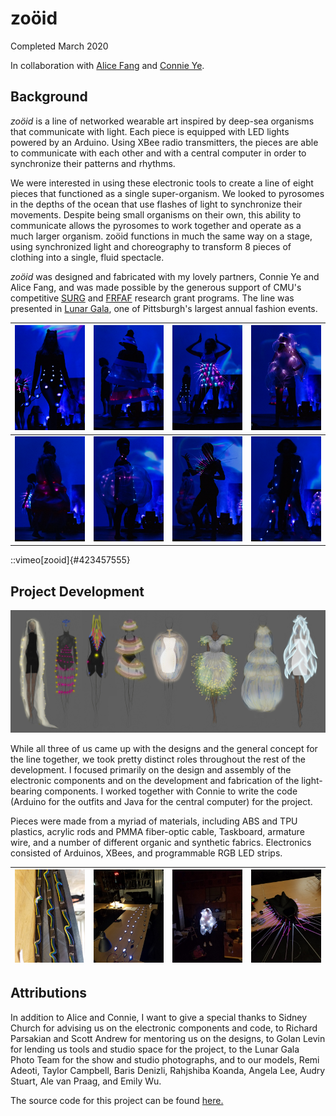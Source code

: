 # zoöid

Completed March 2020

In collaboration with [Alice Fang](https://www.alicefang.me/) and [Connie Ye](https://connieye.com/).

## Background

*zoöid* is a line of networked wearable art inspired by deep-sea organisms that communicate with light. Each piece is equipped with LED lights powered by an Arduino. Using XBee radio transmitters, the pieces are able to communicate with each other and with a central computer in order to synchronize their patterns and rhythms.

We were interested in using these electronic tools to create a line of eight pieces that functioned as a single super-organism. We looked to pyrosomes in the depths of the ocean that use flashes of light to synchronize their movements. Despite being small organisms on their own, this ability to communicate allows the pyrosomes to work together and operate as a much larger organism. zoöid functions in much the same way on a stage, using synchronized light and choreography to transform 8 pieces of clothing into a single, fluid spectacle.

*zoöid* was designed and fabricated with my lovely partners, Connie Ye and Alice Fang, and was made possible by the generous support of CMU's competitive [SURG](https://www.cmu.edu/uro/academic-research/SURG/index.html#surg) and [FRFAF](https://studioforcreativeinquiry.org/grants) research grant programs. The line was presented in [Lunar Gala](https://www.lunargala.org), one of Pittsburgh's largest annual fashion events.

| ![outfit 1](/content/zooid/images/look01.png "outfit 1") | ![outfit 2](/content/zooid/images/look02.png "outfit 2") | ![outfit 3](/content/zooid/images/look03.png "outfit 3") | ![outfit 4](/content/zooid/images/look04.png "outfit 4") |
| ----- | ----- | ----- | ----- |
| ![outfit 5](/content/zooid/images/look05.png "outfit 5") | ![outfit 6](/content/zooid/images/look06.png "outfit 6") | ![outfit 7](/content/zooid/images/look07.png "outfit 7") | ![outfit 8](/content/zooid/images/look08.png "outfit 8") |

::vimeo[zooid]{#423457555}

## Project Development

![sketches](/content/zooid/images/sketchDark.jpg "sketches")

While all three of us came up with the designs and the general concept for the line together, we took pretty distinct roles throughout the rest of the development. I focused primarily on the design and assembly of the electronic components and on the development and fabrication of the light-bearing components. I worked together with Connie to write the code (Arduino for the outfits and Java for the central computer) for the project.

Pieces were made from a myriad of materials, including ABS and TPU plastics, acrylic rods and PMMA fiber-optic cable, Taskboard, armature wire, and a number of different organic and synthetic fabrics. Electronics consisted of Arduinos, XBees, and programmable RGB LED strips.

| ![process 1](/content/zooid/images/process01.jpg "process 1") | ![process 2](/content/zooid/images/process02.jpg "process 2") | ![process 3](/content/zooid/images/process03.jpg "process 3") | ![process 4](/content/zooid/images/process04.jpg "process 4") |
| ----- | ----- | ----- | ----- |

## Attributions

In addition to Alice and Connie, I want to give a special thanks to Sidney Church for advising us on the electronic components and code, to Richard Parsakian and Scott Andrew for mentoring us on the designs, to Golan Levin for lending us tools and studio space for the project, to the Lunar Gala Photo Team for the show and studio photographs, and to our models, Remi Adeoti, Taylor Campbell, Baris Denizli, Rahjshiba Koanda, Angela Lee, Audry Stuart, Ale van Praag, and Emily Wu.

The source code for this project can be found [here.](https://github.com/pitworker/lg2020)